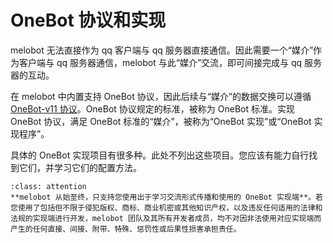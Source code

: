 # OneBot 协议和实现

melobot 无法直接作为 qq 客户端与 qq 服务器直接通信。因此需要一个“媒介”作为客户端与 qq 服务器通信，melobot 与此“媒介”交流，即可间接完成与 qq 服务器的互动。

在 melobot 中内置支持 OneBot 协议，因此后续与“媒介”的数据交换可以遵循 [OneBot-v11 协议](https://github.com/botuniverse/onebot-11/tree/master)。OneBot 协议规定的标准，被称为 OneBot 标准。实现 OneBot 协议，满足 OneBot 标准的“媒介”，被称为“OneBot 实现”或“OneBot 实现程序”。

具体的 OneBot 实现项目有很多种。此处不列出这些项目。您应该有能力自行找到它们，并学习它们的配置方法。

```{admonition} 郑重声明
:class: attention
**melobot 从始至终，只支持您使用出于学习交流形式传播和使用的 OneBot 实现端**。若您使用了包括但不限于侵犯版权、商标、商业机密或其他知识产权，以及违反任何适用的法律和法规的实现端进行开发，melobot 团队及其所有开发者成员，均不对因非法使用对应实现端而产生的任何直接、间接、附带、特殊、惩罚性或后果性损害承担责任。
```
